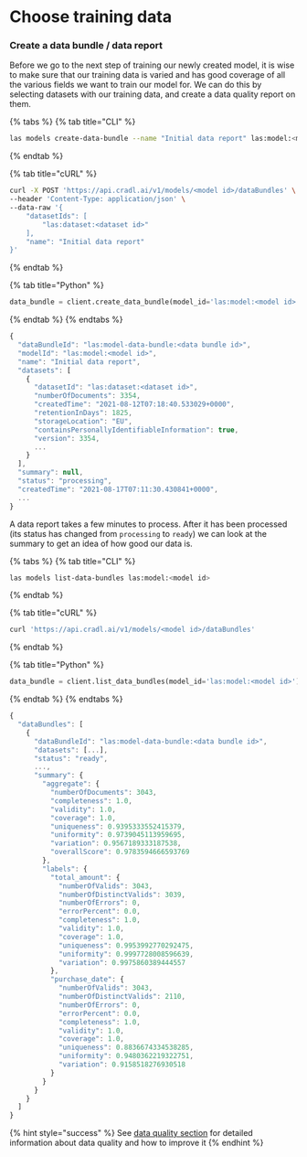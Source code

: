 # Choose training data

### Create a data bundle / data report

Before we go to the next step of training our newly created model, it is wise to make sure that our training data is varied and has good coverage of all the various fields we want to train our model for. We can do this by selecting datasets with our training data, and create a data quality report on them.

{% tabs %}
{% tab title="CLI" %}
```bash
las models create-data-bundle --name "Initial data report" las:model:<model id> las:dataset:<dataset id>
```
{% endtab %}

{% tab title="cURL" %}
```bash
curl -X POST 'https://api.cradl.ai/v1/models/<model id>/dataBundles' \
--header 'Content-Type: application/json' \
--data-raw '{
    "datasetIds": [
        "las:dataset:<dataset id>"
    ],
    "name": "Initial data report"
}'
```
{% endtab %}

{% tab title="Python" %}
```python
data_bundle = client.create_data_bundle(model_id='las:model:<model id>', dataset_ids=['las:dataset:<dataset id>'], name='Initial data report')
```
{% endtab %}
{% endtabs %}

```javascript
{
  "dataBundleId": "las:model-data-bundle:<data bundle id>",
  "modelId": "las:model:<model id>",
  "name": "Initial data report",
  "datasets": [
    {
      "datasetId": "las:dataset:<dataset id>",
      "numberOfDocuments": 3354,
      "createdTime": "2021-08-12T07:18:40.533029+0000",
      "retentionInDays": 1825,
      "storageLocation": "EU",
      "containsPersonallyIdentifiableInformation": true,
      "version": 3354,
      ...
    }
  ],
  "summary": null,
  "status": "processing",
  "createdTime": "2021-08-17T07:11:30.430841+0000",
  ...
}
```

A data report takes a few minutes to process. After it has been processed \(its status has changed from `processing` to `ready`\) we can look at the summary to get an idea of how good our data is.

{% tabs %}
{% tab title="CLI" %}
```bash
las models list-data-bundles las:model:<model id> 
```
{% endtab %}

{% tab title="cURL" %}
```bash
curl 'https://api.cradl.ai/v1/models/<model id>/dataBundles'
```
{% endtab %}

{% tab title="Python" %}
```python
data_bundle = client.list_data_bundles(model_id='las:model:<model id>')
```
{% endtab %}
{% endtabs %}

```javascript
{
  "dataBundles": [
    {
      "dataBundleId": "las:model-data-bundle:<data bundle id>",
      "datasets": [...],
      "status": "ready",
      ...,
      "summary": {
        "aggregate": {
          "numberOfDocuments": 3043,
          "completeness": 1.0,
          "validity": 1.0,
          "coverage": 1.0,
          "uniqueness": 0.9395333552415379,
          "uniformity": 0.9739045113959695,
          "variation": 0.9567189333187538,
          "overallScore": 0.9783594666593769
        },
        "labels": {
          "total_amount": {
            "numberOfValids": 3043,
            "numberOfDistinctValids": 3039,
            "numberOfErrors": 0,
            "errorPercent": 0.0,
            "completeness": 1.0,
            "validity": 1.0,
            "coverage": 1.0,
            "uniqueness": 0.9953992770292475,
            "uniformity": 0.9997728008596639,
            "variation": 0.9975860389444557
          },
          "purchase_date": {
            "numberOfValids": 3043,
            "numberOfDistinctValids": 2110,
            "numberOfErrors": 0,
            "errorPercent": 0.0,
            "completeness": 1.0,
            "validity": 1.0,
            "coverage": 1.0,
            "uniqueness": 0.8836674334538285,
            "uniformity": 0.9480362219322751,
            "variation": 0.9158518276930518
          }
        }
      }
    }
  ]
}
```

{% hint style="success" %}
See [data quality section](../concepts/training-data.md#data-quality) for detailed information about data quality and how to improve it
{% endhint %}

